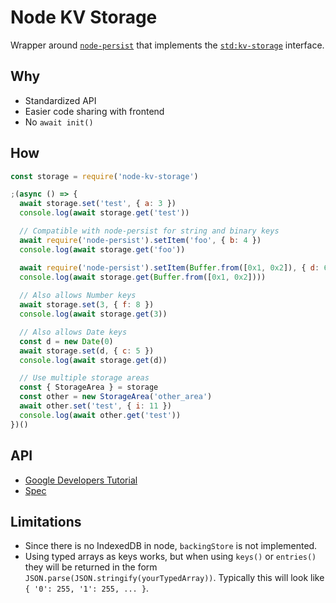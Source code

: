 # Node KV Storage

Wrapper around [`node-persist`](https://www.npmjs.com/package/node-persist) that implements the [`std:kv-storage`](https://wicg.github.io/kv-storage/) interface.

## Why

* Standardized API
* Easier code sharing with frontend
* No `await init()`

## How

```js
const storage = require('node-kv-storage')

;(async () => {
  await storage.set('test', { a: 3 })
  console.log(await storage.get('test'))

  // Compatible with node-persist for string and binary keys
  await require('node-persist').setItem('foo', { b: 4 })
  console.log(await storage.get('foo'))

  await require('node-persist').setItem(Buffer.from([0x1, 0x2]), { d: 6 })
  console.log(await storage.get(Buffer.from([0x1, 0x2])))
  
  // Also allows Number keys
  await storage.set(3, { f: 8 })
  console.log(await storage.get(3))

  // Also allows Date keys
  const d = new Date(0)
  await storage.set(d, { c: 5 })
  console.log(await storage.get(d))

  // Use multiple storage areas
  const { StorageArea } = storage
  const other = new StorageArea('other_area')
  await other.set('test', { i: 11 })
  console.log(await other.get('test'))
})()
```

## API

* [Google Developers Tutorial](https://developers.google.com/web/updates/2019/03/kv-storage)
* [Spec](https://wicg.github.io/kv-storage/)

## Limitations

* Since there is no IndexedDB in node, `backingStore` is not implemented.
* Using typed arrays as keys works, but when using `keys()` or `entries()` they will be returned in the form `JSON.parse(JSON.stringify(yourTypedArray))`. Typically this will look like `{ '0': 255, '1': 255, ... }`.